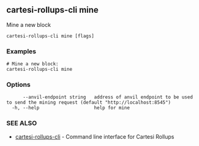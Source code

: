 ## cartesi-rollups-cli mine

Mine a new block

```
cartesi-rollups-cli mine [flags]
```

### Examples

```
# Mine a new block:
cartesi-rollups-cli mine
```

### Options

```
      --anvil-endpoint string   address of anvil endpoint to be used to send the mining request (default "http://localhost:8545")
  -h, --help                    help for mine
```

### SEE ALSO

* [cartesi-rollups-cli](cartesi-rollups-cli.md)	 - Command line interface for Cartesi Rollups

